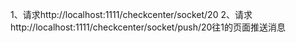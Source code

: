 1、请求http://localhost:1111/checkcenter/socket/20
2、请求http://localhost:1111/checkcenter/socket/push/20往1的页面推送消息